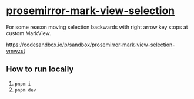 # [prosemirror-mark-view-selection](https://teemukoivisto.github.io/prosemirror-mark-view-selection/)

For some reason moving selection backwards with right arrow key stops at custom MarkView.

https://codesandbox.io/p/sandbox/prosemirror-mark-view-selection-ymwzst

## How to run locally

1. `pnpm i`
2. `pnpm dev`
